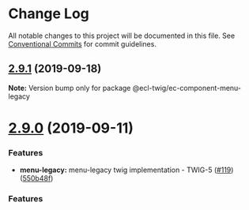 # Change Log

All notable changes to this project will be documented in this file.
See [Conventional Commits](https://conventionalcommits.org) for commit guidelines.

## [2.9.1](https://github.com/ec-europa/ecl-twig/compare/v2.9.0...v2.9.1) (2019-09-18)

**Note:** Version bump only for package @ecl-twig/ec-component-menu-legacy

# [2.9.0](https://github.com/ec-europa/ecl-twig/compare/v2.8.0...v2.9.0) (2019-09-11)

### Features

- **menu-legacy:** menu-legacy twig implementation - TWIG-5 ([#119](https://github.com/ec-europa/ecl-twig/issues/119)) ([550b48f](https://github.com/ec-europa/ecl-twig/commit/550b48f))

### Features
